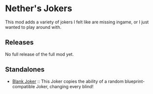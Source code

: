 # Nether's Jokers

This mod adds a variety of jokers I felt like are missing ingame, or I just wanted to play around with.

## Releases

No full release of the full mod yet.

## Standalones

- [Blank Joker](https://github.com/GitNether/nethers-jokers/releases/tag/blank-joker-standalone) :: This Joker copies the ability of a random blueprint-compatible Joker, changing every blind!
